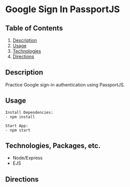 # Google Sign In PassportJS

## Table of Contents

1. [Description](#Description)
2. [Usage](#Usage)
3. [Technologies](#Technologies)
4. [Directions](#Directions)

## Description

Practice Google sign-in authentication using PassportJS.

## Usage
```
Install Dependencies:
- npm install

Start App:
- npm start
```

## Technologies, Packages, etc.

- Node/Express
- EJS

## Directions


